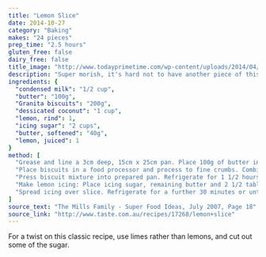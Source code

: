 ```yaml
---
title: "Lemon Slice"
date: 2014-10-27
category: "Baking"
makes: "24 pieces"
prep_time: "2.5 hours"
gluten_free: false
dairy_free: false
title_image: "http://www.todayprimetime.com/wp-content/uploads/2014/04/Lemon-slice.jpg"
description: "Super morish, it's hard not to have another piece of this delectable slice"
ingredients: {
  "condensed milk": "1/2 cup",
  "butter": "100g",
  "Granita biscuits": "200g",
  "dessicated coconut": "1 cup",
  "lemon, rind": 1,
  "icing sugar": "2 cups",
  "butter, softened": "40g",
  "lemon, juiced": 1
}
method: [
  "Grease and line a 3cm deep, 15cm x 25cm pan. Place 100g of butter in the microwave for 30 seconds on high, then mix in the condensed milk until combined.",
  "Place biscuits in a food processor and process to fine crumbs. Combine crumbs, coconut and 2 teaspoons lemon rind in a bowl. Add hot butter mixture. Stir until well combined.",
  "Press biscuit mixture into prepared pan. Refrigerate for 1 1/2 hours or until firm.",
  "Make lemon icing: Place icing sugar, remaining butter and 2 1/2 tablespoons lemon juice in a bowl. Beat with a wooden spoon until smooth.",
  "Spread icing over slice. Refrigerate for a further 30 minutes or until icing has set. Cut into pieces."
]
source_text: "The Mills Family - Super Food Ideas, July 2007, Page 18"
source_link: "http://www.taste.com.au/recipes/17268/lemon+slice"
---
```

For a twist on this classic recipe, use limes rather than lemons, and cut out
some of the sugar.
